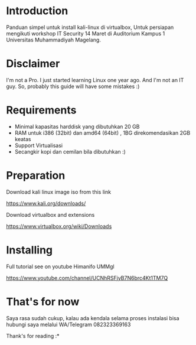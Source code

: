 # Introduction
Panduan simpel untuk install kali-linux di virtualbox, Untuk persiapan mengikuti workshop IT Security 14 Maret di Auditorium Kampus 1 Universitas Muhammadiyah Magelang.

# Disclaimer
I'm not a Pro. I just started learning Linux one year ago. And I'm not an IT guy. So, probably this guide will have some mistakes :)

# Requirements
 - Minimal kapasitas harddisk yang dibutuhkan 20 GB
 - RAM untuk i386 (32bit) dan amd64 (64bit) , 1BG direkomendasikan 2GB keatas
 - Support Virtualisasi 
 - Secangkir kopi dan cemilan bila dibutuhkan :)
 
# Preparation
Download kali linux image iso from this link

https://www.kali.org/downloads/

Download virtualbox and extensions

https://www.virtualbox.org/wiki/Downloads

# Installing
Full tutorial see on youtube Himanifo UMMgl

https://www.youtube.com/channel/UCNhRSFjyB7N6brc4Kt1TM7Q

# That's for now
Saya rasa sudah cukup, kalau ada kendala selama proses instalasi bisa hubungi saya melalui WA/Telegram 082323369163

Thank's for reading :*
